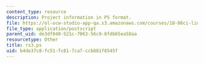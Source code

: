 ```yaml
---
content_type: resource
description: Project information in PS format.
file: https://ol-ocw-studio-app-qa.s3.amazonaws.com/courses/18-06ci-linear-algebra-communications-intensive-spring-2004/b4de37c8fc51fc817ca7ccb881f8545f_rs3.ps
file_type: application/postscript
parent_uid: de3df049-521c-7063-56c9-8fdb65ea58aa
resourcetype: Other
title: rs3.ps
uid: b4de37c8-fc51-fc81-7ca7-ccb881f8545f
---
```

